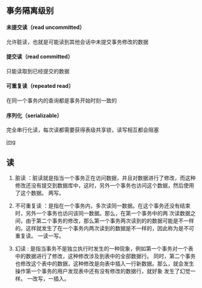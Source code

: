 ## 事务隔离级别

#### 未提交读（read uncommitted）
允许脏读，也就是可能读到其他会话中未提交事务修改的数据

#### 提交读（read committed）
只能读取到已经提交的数据

#### 可重复读（repeated read）
在同一个事务内的查询都是事务开始时刻一致的

#### 序列化（serializable） 
完全串行化读，每次读都需要获得表级共享锁，读写相互都会阻塞

[img](../../../static/img/数据库事务的隔离级别.jpg)

## 读
1. 脏读 ：脏读就是指当一个事务正在访问数据，并且对数据进行了修改，而这种修改还没有提交到数据库中，这时，另外一个事务也访问这个数据，然后使用了这个数据。 两写。

2. 不可重复读 ：是指在一个事务内，多次读同一数据。在这个事务还没有结束时，另外一个事务也访问该同一数据。那么，在第一个事务中的两 次读数据之间，由于第二个事务的修改，那么第一个事务两次读到的的数据可能是不一样的。这样就发生了在一个事务内两次读到的数据是不一样的，因此称为是不可重复读。 一读一写。

3. 幻读 : 是指当事务不是独立执行时发生的一种现象，例如第一个事务对一个表中的数据进行了修改，这种修改涉及到表中的全部数据行。 同时，第二个事务也修改这个表中的数据，这种修改是向表中插入一行新数据。那么，就会发生操作第一个事务的用户发现表中还有没有修改的数据行，就好象 发生了幻觉一样。 一改写，一插入。